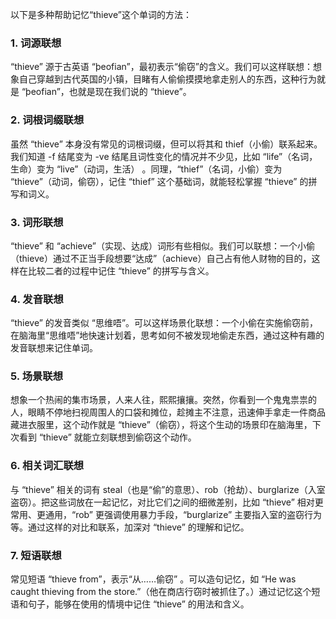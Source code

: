 以下是多种帮助记忆“thieve”这个单词的方法：

### 1. 词源联想
“thieve” 源于古英语 “þeofian”，最初表示“偷窃”的含义。我们可以这样联想：想象自己穿越到古代英国的小镇，目睹有人偷偷摸摸地拿走别人的东西，这种行为就是 “þeofian”，也就是现在我们说的 “thieve”。 

### 2. 词根词缀联想
虽然 “thieve” 本身没有常见的词根词缀，但可以将其和 thief（小偷）联系起来。我们知道 -f 结尾变为 -ve 结尾且词性变化的情况并不少见，比如 “life”（名词，生命）变为 “live”（动词，生活） 。同理，“thief”（名词，小偷）变为 “thieve”（动词，偷窃），记住 “thief” 这个基础词，就能轻松掌握 “thieve” 的拼写和词义。

### 3. 词形联想
“thieve” 和 “achieve”（实现、达成）词形有些相似。我们可以联想：一个小偷（thieve）通过不正当手段想要“达成”（achieve）自己占有他人财物的目的，这样在比较二者的过程中记住 “thieve” 的拼写与含义。

### 4. 发音联想
“thieve” 的发音类似 “思维唔”。可以这样场景化联想：一个小偷在实施偷窃前，在脑海里“思维唔”地快速计划着，思考如何不被发现地偷走东西，通过这种有趣的发音联想来记住单词。

### 5. 场景联想
想象一个热闹的集市场景，人来人往，熙熙攘攘。突然，你看到一个鬼鬼祟祟的人，眼睛不停地扫视周围人的口袋和摊位，趁摊主不注意，迅速伸手拿走一件商品藏进衣服里，这个动作就是 “thieve”（偷窃），将这个生动的场景印在脑海里，下次看到 “thieve” 就能立刻联想到偷窃这个动作。

### 6. 相关词汇联想
与 “thieve” 相关的词有 steal（也是“偷”的意思）、rob（抢劫）、burglarize（入室盗窃）。把这些词放在一起记忆，对比它们之间的细微差别，比如 “thieve” 相对更常用、更通用，“rob” 更强调使用暴力手段，“burglarize” 主要指入室的盗窃行为等。通过这样的对比和联系，加深对 “thieve” 的理解和记忆。

### 7. 短语联想
常见短语 “thieve from”，表示“从……偷窃” 。可以造句记忆，如 “He was caught thieving from the store.”（他在商店行窃时被抓住了。）通过记忆这个短语和句子，能够在使用的情境中记住 “thieve” 的用法和含义。 